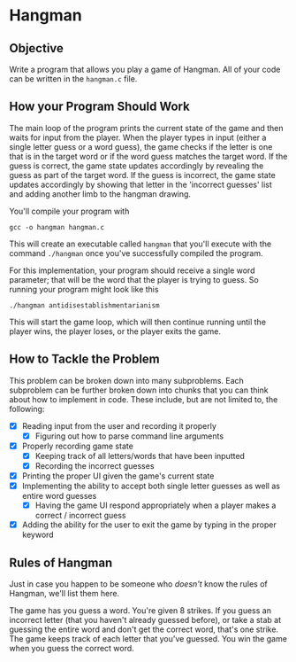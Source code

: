 # Hangman

## Objective
Write a program that allows you play a game of Hangman. All of your code can be written in the `hangman.c` file. 

## How your Program Should Work
The main loop of the program prints the current state of the game and then waits for input from the player. When the player types in input (either a single letter guess or a word guess), the game checks if the letter is one that is in the target word or if the word guess matches the target word. If the guess is correct, the game state updates accordingly by revealing the guess as part of the target word. If the guess is incorrect, the game state updates accordingly by showing that letter in the 'incorrect guesses' list and adding another limb to the hangman drawing. 

You'll compile your program with 
```
gcc -o hangman hangman.c
```
This will create an executable called `hangman` that you'll execute with the command `./hangman` once you've successfully compiled the program. 

For this implementation, your program should receive a single word parameter; that will be the word that the player is trying to guess. So running your program might look like this
```
./hangman antidisestablishmentarianism
```
This will start the game loop, which will then continue running until the player wins, the player loses, or the player exits the game. 

## How to Tackle the Problem
This problem can be broken down into many subproblems. Each subproblem can be further broken down into chunks that you can think about how to implement in code. These include, but are not limited to, the following:
 - [x] Reading input from the user and recording it properly
    - [x] Figuring out how to parse command line arguments 
 - [x] Properly recording game state
    - [x] Keeping track of all letters/words that have been inputted
    - [x] Recording the incorrect guesses
 - [x] Printing the proper UI given the game's current state
 - [x] Implementing the ability to accept both single letter guesses as well as entire word guesses
    - [x] Having the game UI respond appropriately when a player makes a correct / incorrect guess
 - [x] Adding the ability for the user to exit the game by typing in the proper keyword

## Rules of Hangman
Just in case you happen to be someone who _doesn't_ know the rules of Hangman, we'll list them here.

The game has you guess a word. You're given 8 strikes. If you guess an incorrect letter (that you haven't already guessed before), or take a stab at guessing the entire word and don't get the correct word, that's one strike. The game keeps track of each letter that you've guessed. You win the game when you guess the correct word. 

